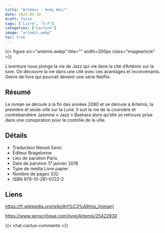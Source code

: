 ```yaml
---
title: "Artémis - Andy Weir"
date: 2023-04-19
draft: false
tags: ["Livre", "S-F"]
categories: ["Lecture"]
image: "artemis.webp"
toc: true
---
```

{{< figure src="artemis.webp" title="" width=200px class="imagearticle" >}}

L’aventure nous plonge la vie de Jazz qui vie dans la cité d’Artémis sur la lune. On découvre la vie dans une cité avec ces avantages et inconvenants.
Genre de livre qui pourrait devenir une série Netflix.

## Résumé 

Le roman se déroule à la fin des années 2080 et se déroule à Artémis, la première et seule ville sur la Lune. 
Il suit la vie de la coursière et contrebandière Jasmine « Jazz » Bashara alors qu’elle se retrouve prise dans une conspiration pour le contrôle de la ville.

## Détails

 - Traducteur Nenad Savic 
 - Éditeur Bragelonne
 - Lieu de parution Paris
 - Date de parution 17 janvier 2018
 - Type de média Livre papier
 - Nombre de pages 332
 - ISBN 979-10-281-0722-2

## Liens
https://fr.wikipedia.org/wiki/Art%C3%A9mis_(roman)

https://www.senscritique.com/livre/Artemis/25422930

{{< chat cactus-comments >}}
